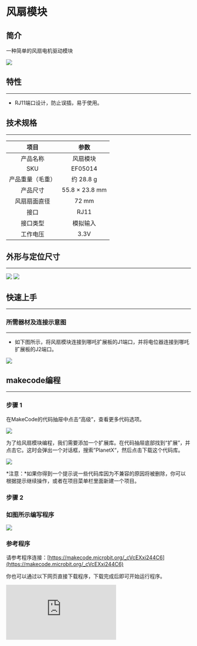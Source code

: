 # 风扇模块

## 简介
一种简单的风扇电机驱动模块

![](./images/05014_01.png)

## 特性
---
- RJ11端口设计，防止误插，易于使用。
## 技术规格
---

项目 | 参数
:-: | :-:
产品名称 | 风扇模块
SKU|EF05014
产品重量（毛重）| 约 28.8 g
产品尺寸 | 55.8 × 23.8 mm
风扇扇面直径 | 72 mm
接口|RJ11
接口类型|模拟输入
工作电压|3.3V






## 外形与定位尺寸
---


![](./images/05014_02.png)
![](./images/05014_03.png)


## 快速上手
---

### 所需器材及连接示意图
---

- 如下图所示，将风扇模块连接到哪吒扩展板的J1端口，并将电位器连接到哪吒扩展板的J2端口。


![](./images/05014_04.png)

## makecode编程
---

### 步骤 1
在MakeCode的代码抽屉中点击“高级”，查看更多代码选项。

![](./images/05001_04.png)

为了给风扇模块编程，我们需要添加一个扩展库。在代码抽屉底部找到“扩展”，并点击它。这时会弹出一个对话框，搜索”PlanetX“，然后点击下载这个代码库。

![](./images/05001_05.png)

*注意：*如果你得到一个提示说一些代码库因为不兼容的原因将被删除，你可以根据提示继续操作，或者在项目菜单栏里面新建一个项目。
### 步骤 2
### 如图所示编写程序

![](./images/05014_06.png)


### 参考程序
请参考程序连接：[https://makecode.microbit.org/_cVcEXxi244C6](https://makecode.microbit.org/_cVcEXxi244C6)

你也可以通过以下网页直接下载程序，下载完成后即可开始运行程序。

<div
    style={{
        position: 'relative',
        paddingBottom: '60%',
        overflow: 'hidden',
    }}
>
    <iframe
        src="https://makecode.microbit.org/_cVcEXxi244C6"
        frameborder="0"
        sandbox="allow-popups allow-forms allow-scripts allow-same-origin"
        style={{
            position: 'absolute',
            width: '100%',
            height: '100%',
        }}
    />
</div>
---

### 结果
- 通过电位器可以控制风扇转速。

## python编程
---


### 步骤 1
为了方便的使用python对行星系列传感进行编程，我们可以使用已经编写好的库[PlanetX_MicroPython]，只需要调用函数并修改参数即可实现对应的功能。

下载压缩包并解压[PlanetX_MicroPython](https://github.com/lionyhw/PlanetX_MicroPython/archive/master.zip)

推荐使用官方平台：[Python editor](https://python.microbit.org/v/2.0)进行编程
![](./images/05001_07.png)

为了给风扇模块编程，我们需要添加enum.py和fans.py两个文件。点击Load/Save，然后点击Show Files（1）下拉菜单，再点击Add file在本地找到下载并解压完成的PlanetX_MicroPython文件夹，从中选择enum.py和fans.py添加进来。

![](./images/05001_08.png)
![](./images/05001_09.png)
![](./images/05014_10.png)

### 步骤 2
### 参考程序
```
from microbit import *
from enum import *
from fans import *
fans = FANS(J1)
while True:
    fans.set_fans(1,100)
    sleep(3000)
    fans.set_fans(1,50)
    sleep(3000)
    fans.set_fans(0)
    sleep(3000)
```


### 结果
- 接通电源后，风扇模块循环以100%的速度转动三秒，然后以50%的速度转动三秒，最后停止转动三秒。
## 相关案例
---

## 技术文档
---
